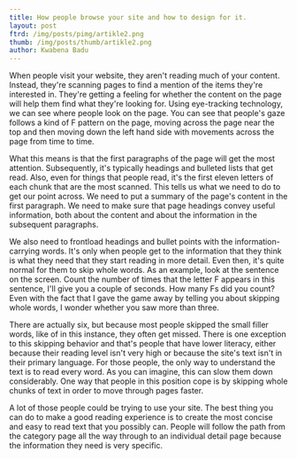 ```yaml
---
title: How people browse your site and how to design for it.
layout: post
ftrd: /img/posts/pimg/artikle2.png
thumb: /img/posts/thumb/artikle2.png
author: Kwabena Badu
---
```


When people visit your website, they aren't reading much of your content.  Instead, they're scanning pages to find a mention of the items they're interested in.  They're getting a feeling for whether the content on the page will help them find what they're looking for.  Using eye-tracking technology, we can see where people look on the page.  You can see that people's gaze follows a kind of F pattern on the page, moving across the page near the top and then moving down the left hand side with movements across the page from time to time. 		

What this means is that the first paragraphs of the page will get the most attention.  Subsequently, it's typically headings and bulleted lists that get read.  Also, even for things that people read, it's the first eleven letters of each chunk that are the most scanned.  This tells us what we need to do to get our point across.  We need to put a summary of the page's content in the first paragraph.  We need to make sure that page headings convey useful information, both about the content and about the information in the subsequent paragraphs. 		 

We also need to frontload headings and bullet points with the information-carrying words.  It's only when people get to the information that they think is what they need that they start reading in more detail.  Even then, it's quite normal for them to skip whole words.  As an example, look at the sentence on the screen.  Count the number of times that the letter F appears in this sentence, I'll give you a couple of seconds.  How many Fs did you count?  Even with the fact that I gave the game away by telling you about skipping whole words, I wonder whether you saw more than three. 		 

There are actually six, but because most people skipped the small filler words, like of in this instance, they often get missed.  There is one exception to this skipping behavior and that's people that have lower literacy, either because their reading level isn't very high or because the site's text isn't in their primary language.  For those people, the only way to understand the text is to read every word.  As you can imagine, this can slow them down considerably.  One way that people in this position cope is by skipping whole chunks of text in order to move through pages faster. 		

A lot of those people could be trying to use your site.  The best thing you can do to make a good reading experience is to create the most concise and easy to read text that you possibly can. People will follow the path from the category page all the way through to an individual detail page because the information they need is very specific. 
